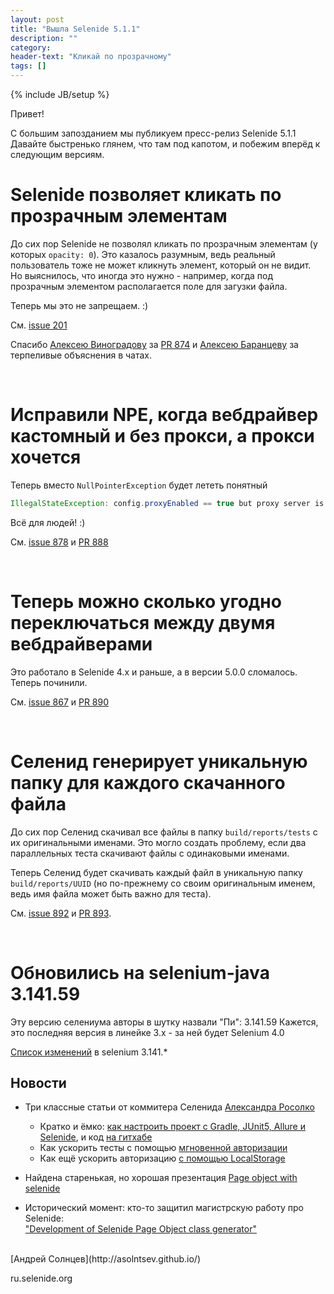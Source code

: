 ```yaml
---
layout: post
title: "Вышла Selenide 5.1.1"
description: ""
category:
header-text: "Кликай по прозрачному"
tags: []
---
```

{% include JB/setup %}

Привет!

С большим запозданием мы публикуем пресс-релиз Selenide 5.1.1 
Давайте быстренько глянем, что там под капотом, и побежим вперёд к следующим версиям. 


# Selenide позволяет кликать по прозрачным элементам
До сих пор Selenide не позволял кликать по прозрачным элементам (у которых `opacity: 0`).
Это казалось разумным, ведь реальный пользователь тоже не может кликнуть элемент, который он не видит.   
Но выяснилось, что иногда это нужно - например, когда под прозрачным элементом располагается поле для загузки файла. 

Теперь мы это не запрещаем. :)

См. [issue 201](https://github.com/selenide/selenide/issues/201)

Спасибо [Алексею Виноградову](https://github.com/vinogradoff) за [PR 874](https://github.com/selenide/selenide/pull/874) 
и [Алексею Баранцеву](https://github.com/barancev) за терпеливые объяснения в чатах. 

<br/>

# Исправили NPE, когда вебдрайвер кастомный и без прокси, а прокси хочется

Теперь вместо `NullPointerException` будет лететь понятный 
```java
IllegalStateException: config.proxyEnabled == true but proxy server is not started.
```

Всё для людей! :)

См. [issue 878](https://github.com/selenide/selenide/issues/878) и [PR 888](https://github.com/selenide/selenide/pull/888)

<br/>

# Теперь можно сколько угодно переключаться между двумя вебдрайверами

Это работало в Selenide 4.x и раньше, а в версии 5.0.0 сломалось. Теперь починили. 

См. [issue 867](https://github.com/selenide/selenide/issues/867) и [PR 890](https://github.com/selenide/selenide/pull/890)

<br/>

# Селенид генерирует уникальную папку для каждого скачанного файла

До сих пор Селенид скачивал все файлы в папку `build/reports/tests` с их оригинальными именами.
Это могло создать проблему, если два параллельных теста скачивают файлы с одинаковыми именами.

Теперь Селенид будет скачивать каждый файл в уникальную папку `build/reports/UUID` 
(но по-прежнему со своим оригинальным именем, ведь имя файла может быть важно для теста). 

См. [issue 892](https://github.com/selenide/selenide/issues/892) и [PR 893](https://github.com/selenide/selenide/pull/893).

<br/>

# Обновились на selenium-java 3.141.59

Эту версию селениума авторы в шутку назвали "Пи": 3.141.59
Кажется, это последняя версия в линейке 3.x - за ней будет Selenium 4.0

[Список изменений]({{site.SELENIUM_CHANGELOG}}) в selenium 3.141.*



## Новости

* Три классные статьи от коммитера Селенида [Александра Росолко](https://github.com/rosolko)
  - Кратко и ёмко: [как настроить проект с Gradle, JUnit5, Allure и Selenide](https://medium.com/@rosolko/simple-allure-2-configuration-for-gradle-8cd3810658dd), 
    и код [на гитхабе](https://github.com/rosolko/allure-gradle-configuration)
  - Как ускорить тесты с помощью [мгновенной авторизации](https://medium.com/@rosolko/boost-you-autotests-with-fast-authorization-b3eee52ecc19)
  - Как ещё ускорить авторизацию [с помощью LocalStorage](https://medium.com/@rosolko/fast-authorization-level-local-storage-6c84e9b3cef1)

* Найдена старенькая, но хорошая презентация [Page object with selenide](https://www.slideshare.net/comaqa/page-object-with-selenide)

* Исторический момент: кто-то защитил магистрскую работу про Selenide:<br/>
  ["Development of Selenide Page Object class generator"](https://digi.lib.ttu.ee/i/?10612) 


<br>
[Андрей Солнцев](http://asolntsev.github.io/)

ru.selenide.org
